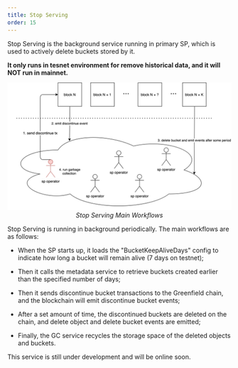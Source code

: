 ```yaml
---
title: Stop Serving
order: 15
---
```


Stop Serving is the background service running in primary SP, which is used to actively
delete buckets stored by it.

**It only runs in tesnet environment for remove historical data, and it will NOT run in mainnet.** 

<div align=center><img src="../../../asset/502-Stop-Serving-Workflow.png" width="700px"></div>
<div align="center"><i>Stop Serving Main Workflows</i></div>

Stop Serving is running in background periodically. The main workflows are as follows:

* When the SP starts up, it loads the "BucketKeepAliveDays" config to indicate how long a bucket will remain alive (7 days on testnet);

* Then it calls the metadata service to retrieve buckets created earlier than the specified number of days; 

* Then it sends discontinue bucket transactions to the Greenfield chain, and the blockchain will emit discontinue bucket events;

* After a set amount of time, the discontinued buckets are deleted on the chain, and delete object and delete bucket events are emitted;

* Finally, the GC service recycles the storage space of the deleted objects and buckets. 

This service is still under development and will be online soon.
